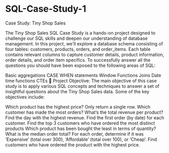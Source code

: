 # SQL-Case-Study-1

Case Study: Tiny Shop Sales

The Tiny Shop Sales SQL Case Study is a hands-on project designed to challenge our SQL skills and deepen our understanding of database management. In this project, we'll explore a database schema consisting of four tables: customers, products, orders, and order_items. Each table contains relevant columns to capture customer details, product information, order details, and order item specifics. To successfully answer all the questions you should have been exposed to the following areas of SQL:

Basic aggregations
CASE WHEN statements
Window Functions
Joins
Date time functions
CTEs
🎯 Project Objective: The main objective of this case study is to apply various SQL concepts and techniques to answer a set of insightful questions about the Tiny Shop Sales data. Some of the key objectives include:

Which product has the highest price? Only return a single row.
Which customer has made the most orders?
What’s the total revenue per product?
Find the day with the highest revenue.
Find the first order (by date) for each customer.
Find the top 3 customers who have ordered the most distinct products
Which product has been bought the least in terms of quantity?
What is the median order total?
For each order, determine if it was ‘Expensive’ (total over 300), ‘Affordable’ (total over 100), or ‘Cheap’.
Find customers who have ordered the product with the highest price.

 
